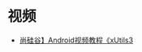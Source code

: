 


# 视频

* [尚硅谷】Android视频教程《xUtils3](https://www.bilibili.com/video/av22724291?from=search&seid=15567584057016235918)
